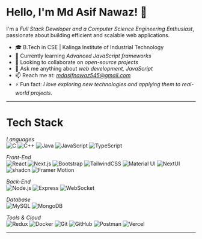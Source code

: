 # Hello, I'm Md Asif Nawaz! 👋

I'm a *Full Stack Developer and a Computer Science Engineering Enthusiast*, passionate about building efficient and scalable web applications.

- 🎓 B.Tech in CSE | Kalinga Institute of Industrial Technology
- 🌱 Currently learning *Advanced JavaScript frameworks* 
- 👯 Looking to collaborate on *open-source projects*
- 💬 Ask me anything about *web development, JavaScript*
- 📫 Reach me at: *[mdasifnawaz545@gmail.com](mailto:mdasifnawaz545@gmail.com)*
- ⚡ Fun fact: *I love exploring new technologies and applying them to real-world projects.*

---

# Tech Stack

*Languages*  
![C](https://img.shields.io/badge/-C-a8b9cc?style=flat&logo=c&logoColor=white)
![C++](https://img.shields.io/badge/-C++-00599C?style=flat&logo=c%2B%2B&logoColor=white)
![Java](https://img.shields.io/badge/-Java-007396?style=flat&logo=java&logoColor=white)
![JavaScript](https://img.shields.io/badge/-JavaScript-f7df1e?style=flat&logo=javascript&logoColor=000000)
![TypeScript](https://img.shields.io/badge/-TypeScript-007ACC?style=flat&logo=typescript&logoColor=FFFFFF)

*Front-End*  
![React](https://img.shields.io/badge/-React-61DAFB?style=flat&logo=react&logoColor=000000)
![Next.js](https://img.shields.io/badge/-Next.js-000000?style=flat&logo=next.js&logoColor=FFFFFF)
![Bootstrap](https://img.shields.io/badge/-Bootstrap-7952b3?style=flat&logo=bootstrap&logoColor=white)
![TailwindCSS](https://img.shields.io/badge/-TailwindCSS-38B2AC?style=flat&logo=tailwind-css&logoColor=FFFFFF)
![Material UI](https://img.shields.io/badge/-Material--UI-007fff?style=flat&logo=mui&logoColor=white)
![NextUI](https://img.shields.io/badge/-NextUI-000000?style=flat&logo=next.js&logoColor=white)
![shadcn](https://img.shields.io/badge/-shadcn-000000?style=flat&logo=vercel&logoColor=white)
![Framer Motion](https://img.shields.io/badge/-Framer--Motion-0055ff?style=flat&logo=framer&logoColor=white)

*Back-End*  
![Node.js](https://img.shields.io/badge/-Node.js-339933?style=flat&logo=node.js&logoColor=FFFFFF)
![Express](https://img.shields.io/badge/-Express-000000?style=flat&logo=express&logoColor=FFFFFF)
![WebSocket](https://img.shields.io/badge/-WebSocket-010101?style=flat&logo=socket.io&logoColor=white)

*Database*  
![MySQL](https://img.shields.io/badge/-MySQL-4479A1?style=flat&logo=mysql&logoColor=white)
![MongoDB](https://img.shields.io/badge/-MongoDB-47A248?style=flat&logo=mongodb&logoColor=FFFFFF)

*Tools & Cloud*  
![Redux](https://img.shields.io/badge/-Redux-764abc?style=flat&logo=redux&logoColor=white)
![Docker](https://img.shields.io/badge/-Docker-2496ED?style=flat&logo=docker&logoColor=FFFFFF)
![Git](https://img.shields.io/badge/-Git-f05032?style=flat&logo=git&logoColor=white)
![GitHub](https://img.shields.io/badge/-GitHub-181717?style=flat&logo=github&logoColor=FFFFFF)
![Postman](https://img.shields.io/badge/-Postman-ff6c37?style=flat&logo=postman&logoColor=white)
![Vercel](https://img.shields.io/badge/-Vercel-000000?style=flat&logo=vercel&logoColor=FFFFFF)

---
